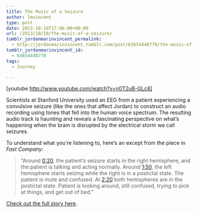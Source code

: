 ```yaml
---
title: The Music of a Seizure
author: lmvincent
type: post
date: 2013-10-10T17:06:00+00:00
url: /2013/10/10/the-music-of-a-seizure/
tumblr_jordanmarinvincent_permalink:
  - http://jordanmarinvincent.tumblr.com/post/63654448778/the-music-of-a-seizure
tumblr_jordanmarinvincent_id:
  - 63654448778
tags:
  - Journey

---
```

[youtube http://www.youtube.com/watch?v=n0T2uB-GLc8]

Scientists at Stanford University used an EEG from a patient experiencing a convulsive seizure (like the ones that affect Jordan) to construct an audio recording using tones that fell into the human voice spectrum. The resulting audio track is haunting and reveals a fascinating perspective on what’s happening when the brain is disrupted by the electrical storm we call seizures.

To understand what you’re listening to, here’s an except from the piece in _Fast Company_:

> “Around <a href="https://www.youtube.com/watch?v=n0T2uB-GLc8#t=20s" target="_blank" rel="noopener">0:20</a>, the patient’s seizure starts in the right hemisphere, and the patient is talking and acting normally. Around <a href="https://www.youtube.com/watch?v=n0T2uB-GLc8#t=1m50s" target="_blank" rel="noopener">1:50</a>, the left hemisphere starts seizing while the right is in a postictal state. The patient is mute and confused. At <a href="https://www.youtube.com/watch?v=n0T2uB-GLc8#t=2m20s" target="_blank" rel="noopener">2:20</a> both hemispheres are in the postictal state. Patient is looking around, still confused, trying to pick at things, and get out of bed.”

<a title="The Sound of a Brain in a Seizure" href="http://www.fastcolabs.com/3019611/what-does-a-brain-seizure-sound-like" target="_blank" rel="noopener">Check out the full story here</a>.